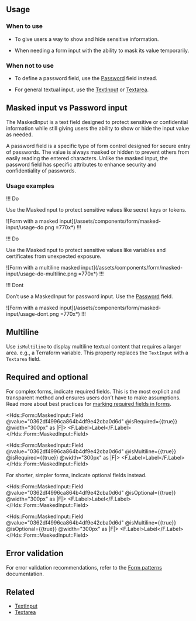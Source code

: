 ## Usage

### When to use

- To give users a way to show and hide sensitive information.

- When needing a form input with the ability to mask its value temporarily.

### When not to use

- To define a password field, use the [Password](/components/form/text-input#password) field instead.

- For general textual input, use the [TextInput](/components/form/text-input) or [Textarea](/components/form/textarea).


## Masked input vs Password input

The MaskedInput is a text field designed to protect sensitive or confidential information while still giving users the ability to show or hide the input value as needed.

A password field is a specific type of form control designed for secure entry of passwords. The value is always masked or hidden to prevent others from easily reading the entered characters. Unlike the masked input, the password field has specific attributes to enhance security and confidentiality of passwords.

### Usage examples

!!! Do

Use the MaskedInput to protect sensitive values like secret keys or tokens.

![Form with a masked input](/assets/components/form/masked-input/usage-do.png =770x*)
!!!

!!! Do

Use the MaskedInput to protect sensitive values like variables and certificates from unexpected exposure.

![Form with a multiline masked input](/assets/components/form/masked-input/usage-do-multiline.png =770x*)
!!!

!!! Dont

Don’t use a MaskedInput for password input. Use the [Password](/components/form/text-input#password) field.

![Form with a masked input](/assets/components/form/masked-input/usage-dont.png =770x*)
!!!

## Multiline

Use `isMultiline` to display multiline textual content that requires a larger area. e.g., a Terraform variable. This property replaces the `TextInput` with a `Textarea` field.

## Required and optional

For complex forms, indicate required fields. This is the most explicit and transparent method and ensures users don’t have to make assumptions. Read more about best practices for [marking required fields in forms](https://www.nngroup.com/articles/required-fields/).

<Hds::Form::MaskedInput::Field @value="0362df4996ca864b4df9e42cba0d6d" @isRequired={{true}} @width="300px" as |F|>
  <F.Label>Label</F.Label>
</Hds::Form::MaskedInput::Field>

<Hds::Form::MaskedInput::Field @value="0362df4996ca864b4df9e42cba0d6d" @isMultiline={{true}} @isRequired={{true}} @width="300px" as |F|>
  <F.Label>Label</F.Label>
</Hds::Form::MaskedInput::Field>

For shorter, simpler forms, indicate optional fields instead.

<Hds::Form::MaskedInput::Field @value="0362df4996ca864b4df9e42cba0d6d" @isOptional={{true}} @width="300px" as |F|>
  <F.Label>Label</F.Label>
</Hds::Form::MaskedInput::Field>

<Hds::Form::MaskedInput::Field @value="0362df4996ca864b4df9e42cba0d6d" @isMultiline={{true}} @isOptional={{true}} @width="300px" as |F|>
  <F.Label>Label</F.Label>
</Hds::Form::MaskedInput::Field>

## Error validation

For error validation recommendations, refer to the [Form patterns](/patterns/form-patterns) documentation.

## Related

<!-- only include the 2 most similar/related components -->
- [TextInput](/components/form/text-input)
- [Textarea](/components/form/textarea)
